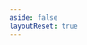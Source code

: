 ```yaml
---
aside: false
layoutReset: true
---
```


<script setup>
import CommunityPartnersIndex from '../.vitepress/components/community/partners/index.vue'
</script>

<community-partners-index />
